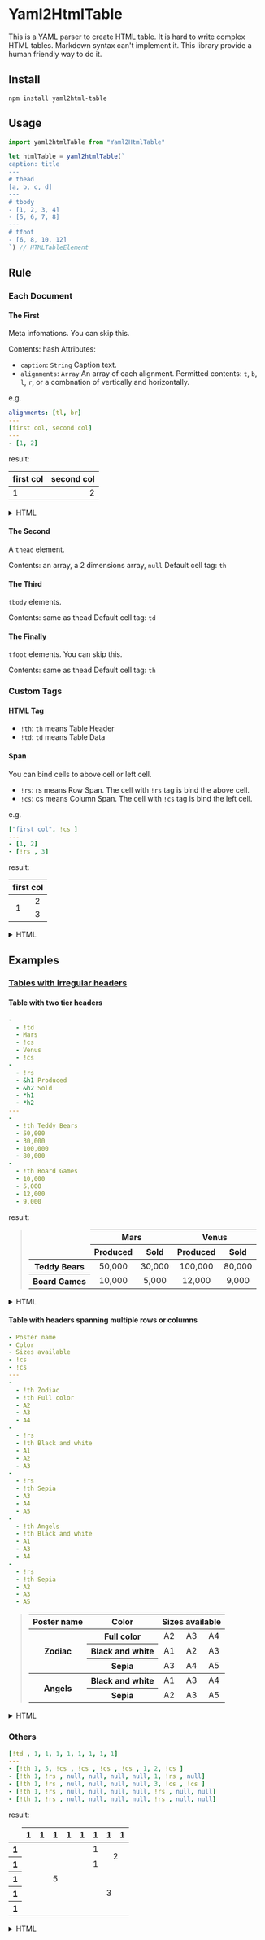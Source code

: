 # Yaml2HtmlTable

This is a YAML parser to create HTML table. It is hard to write complex HTML tables. Markdown syntax can't implement it. This library provide a human friendly way to do it.

## Install

```
npm install yaml2html-table
```

## Usage

```javascript
import yaml2htmlTable from "Yaml2HtmlTable"

let htmlTable = yaml2htmlTable(`
caption: title
---
# thead
[a, b, c, d]
---
# tbody
- [1, 2, 3, 4]
- [5, 6, 7, 8]
---
# tfoot
- [6, 8, 10, 12]
`) // HTMLTableElement
```

## Rule

### Each Document

#### The First
Meta infomations. You can skip this.

Contents: hash
Attributes:

- `caption`: `String` Caption text.
- `alignments`: `Array` An array of each alignment. Permitted contents: `t`, `b`, `l`, `r`, or a combnation of vertically and horizontally.

e.g.

```yaml
alignments: [tl, br]
---
[first col, second col]
---
- [1, 2]
```

result:

<table>
  <thead>
      <tr>
          <th style="text-align: left; vertical-align: top;" scope="col">first col</th>
          <th style="text-align: right; vertical-align: bottom;" scope="col">second col</th>
      </tr>
  </thead>
  <tbody>
      <tr>
          <td style="text-align: left; vertical-align: top;">1</td>
          <td style="text-align: right; vertical-align: bottom;">2</td>
      </tr>
  </tbody>
</table>

<details>
<summary>HTML</summary>

```html
<table>
  <thead>
      <tr>
          <th style="text-align: left; vertical-align: top;" scope="col">first col</th>
          <th style="text-align: right; vertical-align: bottom;" scope="col">second col</th>
      </tr>
  </thead>
  <tbody>
      <tr>
          <td style="text-align: left; vertical-align: top;">1</td>
          <td style="text-align: right; vertical-align: bottom;">2</td>
      </tr>
  </tbody>
</table>
```

</details>

#### The Second
A `thead` element.

Contents: an array, a 2 dimensions array, `null`
Default cell tag: `th`

#### The Third
`tbody` elements.

Contents: same as thead
Default cell tag: `td`

#### The Finally
`tfoot` elements. You can skip this.

Contents: same as thead
Default cell tag: `th`

### Custom Tags

#### HTML Tag

- `!th`: `th` means Table Header
- `!td`: `td` means Table Data

#### Span

You can bind cells to above cell or left cell.

- `!rs`: rs means Row Span. The cell with `!rs` tag is bind the above cell.
- `!cs`: cs means Column Span. The cell with `!cs` tag is bind the left cell.

e.g. 
```yaml
["first col", !cs ]
---
- [1, 2]
- [!rs , 3]
```

result:

<table>
  <thead>
      <tr>
          <th style="text-align: center; vertical-align: center;" colspan="2" scope="colgroup">first col</th>
      </tr>
  </thead>
  <tbody>
      <tr>
          <td style="text-align: center; vertical-align: center;" rowspan="2">1</td>
          <td style="text-align: center; vertical-align: center;">2</td>
      </tr>
      <tr>
          <td style="text-align: center; vertical-align: center;">3</td>
      </tr>
  </tbody>
</table>

<details>
<summary>HTML</summary>

```html
<table>
  <thead>
      <tr>
          <th style="text-align: center; vertical-align: center;" colspan="2" scope="colgroup">first col</th>
      </tr>
  </thead>
  <tbody>
      <tr>
          <td style="text-align: center; vertical-align: center;" rowspan="2">1</td>
          <td style="text-align: center; vertical-align: center;">2</td>
      </tr>
      <tr>
          <td style="text-align: center; vertical-align: center;">3</td>
      </tr>
  </tbody>
</table>
```

</details>

## Examples

### [Tables with irregular headers](https://www.w3.org/WAI/tutorials/tables/irregular/)

#### Table with two tier headers

```yaml
- 
  - !td
  - Mars
  - !cs 
  - Venus
  - !cs 
- 
  - !rs
  - &h1 Produced
  - &h2 Sold
  - *h1
  - *h2
---
- 
  - !th Teddy Bears
  - 50,000
  - 30,000
  - 100,000
  - 80,000
- 
  - !th Board Games
  - 10,000
  - 5,000
  - 12,000
  - 9,000
```

result:

<blockquote>
<table>
  <col>
  <colgroup span="2"></colgroup>
  <colgroup span="2"></colgroup>
  <thead>
      <tr>
        <td style="text-align: center; vertical-align: center;" rowspan="2"></td>
        <th style="text-align: center; vertical-align: center;" colspan="2" scope="colgroup">Mars</th>
        <th style="text-align: center; vertical-align: center;" colspan="2" scope="colgroup">Venus</th>
      </tr>
      <tr>
          <th style="text-align: center; vertical-align: center;" scope="col">Produced</th>
          <th style="text-align: center; vertical-align: center;" scope="col">Sold</th>
          <th style="text-align: center; vertical-align: center;" scope="col">Produced</th>
          <th style="text-align: center; vertical-align: center;" scope="col">Sold</th>
      </tr>
  </thead>
  <tbody>
      <tr>
          <th style="text-align: center; vertical-align: center;" scope="row">Teddy Bears</th>
          <td style="text-align: center; vertical-align: center;">50,000</td>
          <td style="text-align: center; vertical-align: center;">30,000</td>
          <td style="text-align: center; vertical-align: center;">100,000</td>
          <td style="text-align: center; vertical-align: center;">80,000</td>
      </tr>
      <tr>
          <th style="text-align: center; vertical-align: center;" scope="row">Board Games</th>
          <td style="text-align: center; vertical-align: center;">10,000</td>
          <td style="text-align: center; vertical-align: center;">5,000</td>
          <td style="text-align: center; vertical-align: center;">12,000</td>
          <td style="text-align: center; vertical-align: center;">9,000</td>
      </tr>
  </tbody>
</table>
</blockquote>

<details>
<summary>HTML</summary>

```html
<table>
  <col>
  <colgroup span="2"></colgroup>
  <colgroup span="2"></colgroup>
  <thead>
      <tr>
        <td style="text-align: center; vertical-align: center;" rowspan="2"></td>
        <th style="text-align: center; vertical-align: center;" colspan="2" scope="colgroup">Mars</th>
        <th style="text-align: center; vertical-align: center;" colspan="2" scope="colgroup">Venus</th>
      </tr>
      <tr>
          <th style="text-align: center; vertical-align: center;" scope="col">Produced</th>
          <th style="text-align: center; vertical-align: center;" scope="col">Sold</th>
          <th style="text-align: center; vertical-align: center;" scope="col">Produced</th>
          <th style="text-align: center; vertical-align: center;" scope="col">Sold</th>
      </tr>
  </thead>
  <tbody>
      <tr>
          <th style="text-align: center; vertical-align: center;" scope="row">Teddy Bears</th>
          <td style="text-align: center; vertical-align: center;">50,000</td>
          <td style="text-align: center; vertical-align: center;">30,000</td>
          <td style="text-align: center; vertical-align: center;">100,000</td>
          <td style="text-align: center; vertical-align: center;">80,000</td>
      </tr>
      <tr>
          <th style="text-align: center; vertical-align: center;" scope="row">Board Games</th>
          <td style="text-align: center; vertical-align: center;">10,000</td>
          <td style="text-align: center; vertical-align: center;">5,000</td>
          <td style="text-align: center; vertical-align: center;">12,000</td>
          <td style="text-align: center; vertical-align: center;">9,000</td>
      </tr>
  </tbody>
</table>
```

</details>

#### Table with headers spanning multiple rows or columns

```yaml
- Poster name
- Color
- Sizes available
- !cs
- !cs
---
-
  - !th Zodiac
  - !th Full color
  - A2
  - A3
  - A4
-
  - !rs
  - !th Black and white
  - A1
  - A2
  - A3
- 
  - !rs
  - !th Sepia
  - A3
  - A4
  - A5
- 
  - !th Angels
  - !th Black and white
  - A1
  - A3
  - A4
- 
  - !rs
  - !th Sepia
  - A2
  - A3
  - A5
```

<blockquote>
<table>
  <thead>
      <tr>
        <th style="text-align: center; vertical-align: center;" scope="col">Poster name</th>
        <th style="text-align: center; vertical-align: center;" scope="col">Color</th>
        <th style="text-align: center; vertical-align: center;" colspan="3" scope="colgroup">Sizes available</th>
      </tr>
  </thead>
  <tbody></tbody>
  <tbody>
      <tr>
          <th style="text-align: center; vertical-align: center;" rowspan="3" scope="rowgroup">Zodiac</th>
          <th style="text-align: center; vertical-align: center;" scope="row">Full color</th>
          <td style="text-align: center; vertical-align: center;">A2</td>
          <td style="text-align: center; vertical-align: center;">A3</td>
          <td style="text-align: center; vertical-align: center;">A4</td>
      </tr>
      <tr>
          <th style="text-align: center; vertical-align: center;" scope="row">Black and white</th>
          <td style="text-align: center; vertical-align: center;">A1</td>
          <td style="text-align: center; vertical-align: center;">A2</td>
          <td style="text-align: center; vertical-align: center;">A3</td>
      </tr>
      <tr>
          <th style="text-align: center; vertical-align: center;" scope="row">Sepia</th>
          <td style="text-align: center; vertical-align: center;">A3</td>
          <td style="text-align: center; vertical-align: center;">A4</td>
          <td style="text-align: center; vertical-align: center;">A5</td>
      </tr>
  </tbody>
  <tbody>
      <tr>
          <th style="text-align: center; vertical-align: center;" rowspan="2" scope="rowgroup">Angels</th>
          <th style="text-align: center; vertical-align: center;" scope="row">Black and white</th>
          <td style="text-align: center; vertical-align: center;">A1</td>
          <td style="text-align: center; vertical-align: center;">A3</td>
          <td style="text-align: center; vertical-align: center;">A4</td>
      </tr>
      <tr>
          <th style="text-align: center; vertical-align: center;" scope="row">Sepia</th>
          <td style="text-align: center; vertical-align: center;">A2</td>
          <td style="text-align: center; vertical-align: center;">A3</td>
          <td style="text-align: center; vertical-align: center;">A5</td>
      </tr>
  </tbody>
</table>
</blockquote>

<details>
<summary>HTML</summary>

```html
<table>
  <thead>
      <tr>
        <th style="text-align: center; vertical-align: center;" scope="col">Poster name</th>
        <th style="text-align: center; vertical-align: center;" scope="col">Color</th>
        <th style="text-align: center; vertical-align: center;" colspan="3" scope="colgroup">Sizes available</th>
      </tr>
  </thead>
  <tbody></tbody>
  <tbody>
      <tr>
          <th style="text-align: center; vertical-align: center;" rowspan="3" scope="rowgroup">Zodiac</th>
          <th style="text-align: center; vertical-align: center;" scope="row">Full color</th>
          <td style="text-align: center; vertical-align: center;">A2</td>
          <td style="text-align: center; vertical-align: center;">A3</td>
          <td style="text-align: center; vertical-align: center;">A4</td>
      </tr>
      <tr>
          <th style="text-align: center; vertical-align: center;" scope="row">Black and white</th>
          <td style="text-align: center; vertical-align: center;">A1</td>
          <td style="text-align: center; vertical-align: center;">A2</td>
          <td style="text-align: center; vertical-align: center;">A3</td>
      </tr>
      <tr>
          <th style="text-align: center; vertical-align: center;" scope="row">Sepia</th>
          <td style="text-align: center; vertical-align: center;">A3</td>
          <td style="text-align: center; vertical-align: center;">A4</td>
          <td style="text-align: center; vertical-align: center;">A5</td>
      </tr>
  </tbody>
  <tbody>
      <tr>
          <th style="text-align: center; vertical-align: center;" rowspan="2" scope="rowgroup">Angels</th>
          <th style="text-align: center; vertical-align: center;" scope="row">Black and white</th>
          <td style="text-align: center; vertical-align: center;">A1</td>
          <td style="text-align: center; vertical-align: center;">A3</td>
          <td style="text-align: center; vertical-align: center;">A4</td>
      </tr>
      <tr>
          <th style="text-align: center; vertical-align: center;" scope="row">Sepia</th>
          <td style="text-align: center; vertical-align: center;">A2</td>
          <td style="text-align: center; vertical-align: center;">A3</td>
          <td style="text-align: center; vertical-align: center;">A5</td>
      </tr>
  </tbody>
</table>
```

</details>


### Others

```yaml
[!td , 1, 1, 1, 1, 1, 1, 1, 1]
---
- [!th 1, 5, !cs , !cs , !cs , !cs , 1, 2, !cs ]
- [!th 1, !rs , null, null, null, null, 1, !rs , null]
- [!th 1, !rs , null, null, null, null, 3, !cs , !cs ]
- [!th 1, !rs , null, null, null, null, !rs , null, null]
- [!th 1, !rs , null, null, null, null, !rs , null, null]
```

result: 

<table>
  <thead>
      <tr>
          <td style="text-align: center; vertical-align: center;"></td>
          <th style="text-align: center; vertical-align: center;" scope="col">1</th>
          <th style="text-align: center; vertical-align: center;" scope="col">1</th>
          <th style="text-align: center; vertical-align: center;" scope="col">1</th>
          <th style="text-align: center; vertical-align: center;" scope="col">1</th>
          <th style="text-align: center; vertical-align: center;" scope="col">1</th>
          <th style="text-align: center; vertical-align: center;" scope="col">1</th>
          <th style="text-align: center; vertical-align: center;" scope="col">1</th>
          <th style="text-align: center; vertical-align: center;" scope="col">1</th>
      </tr>
  </thead>
  <tbody>
      <tr>
          <th style="text-align: center; vertical-align: center;" scope="row">1</th>
          <td style="text-align: center; vertical-align: center;" colspan="5" rowspan="5">5</td>
          <td style="text-align: center; vertical-align: center;">1</td>
          <td style="text-align: center; vertical-align: center;" colspan="2" rowspan="2">2</td>
      </tr>
      <tr>
          <th style="text-align: center; vertical-align: center;" scope="row">1</th>
          <td style="text-align: center; vertical-align: center;">1</td>
      </tr>
      <tr>
          <th style="text-align: center; vertical-align: center;" scope="row">1</th>
          <td style="text-align: center; vertical-align: center;" colspan="3" rowspan="3">3</td>
      </tr>
      <tr>
          <th style="text-align: center; vertical-align: center;" scope="row">1</th>
      </tr>
      <tr>
          <th style="text-align: center; vertical-align: center;" scope="row">1</th>
      </tr>
  </tbody>
</table>

<details>
<summary>HTML</summary>

```html
<table>
  <thead>
      <tr>
          <td style="text-align: center; vertical-align: center;"></td>
          <th style="text-align: center; vertical-align: center;" scope="col">1</th>
          <th style="text-align: center; vertical-align: center;" scope="col">1</th>
          <th style="text-align: center; vertical-align: center;" scope="col">1</th>
          <th style="text-align: center; vertical-align: center;" scope="col">1</th>
          <th style="text-align: center; vertical-align: center;" scope="col">1</th>
          <th style="text-align: center; vertical-align: center;" scope="col">1</th>
          <th style="text-align: center; vertical-align: center;" scope="col">1</th>
          <th style="text-align: center; vertical-align: center;" scope="col">1</th>
      </tr>
  </thead>
  <tbody>
      <tr>
          <th style="text-align: center; vertical-align: center;" scope="row">1</th>
          <td style="text-align: center; vertical-align: center;" colspan="5" rowspan="5">5</td>
          <td style="text-align: center; vertical-align: center;">1</td>
          <td style="text-align: center; vertical-align: center;" colspan="2" rowspan="2">2</td>
      </tr>
      <tr>
          <th style="text-align: center; vertical-align: center;" scope="row">1</th>
          <td style="text-align: center; vertical-align: center;">1</td>
      </tr>
      <tr>
          <th style="text-align: center; vertical-align: center;" scope="row">1</th>
          <td style="text-align: center; vertical-align: center;" colspan="3" rowspan="3">3</td>
      </tr>
      <tr>
          <th style="text-align: center; vertical-align: center;" scope="row">1</th>
      </tr>
      <tr>
          <th style="text-align: center; vertical-align: center;" scope="row">1</th>
      </tr>
  </tbody>
</table>
```

</details>